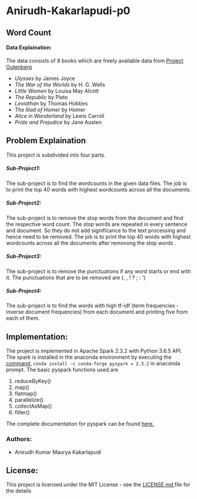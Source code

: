 # Anirudh-Kakarlapudi-p0
## Word Count 
#### Data Explaination:
The data consists of 8 books which are freely available data from <a href = https://www.gutenberg.org> Project Gutenberg</a>
 <ul>
  <li> <i>Ulysses</i> by James Joyce</li>
  <li> <i>The War of the Worlds </i> by H. G. Wells</li>
  <li> <i>Little Women</i> by Louisa May Alcott</li>
  <li> <i>The Republic</i> by Plato</li>
  <li> <i>Leviathan</i> by Thomas Hobbes</li>
  <li> <i>The Iliad of Homer</i> by Homer</li>
  <li> <i>Alice in Wonderland</i> by Lewis Carroll</li>
  <li> <i>Pride and Prejudice</i> by Jane Austen</li>
</ul>
<h2> Problem Explaination </h2>
This project is subdivided into four parts.<br/>
<h5> Sub-Project1:</h5>
The sub-project is to find the wordcounts in the given data files. The job is to print the top 40 words with highest wordcounts across all the documents.</br>
<h5> Sub-Project2:</h5> 
The sub-project is to remove the stop words from the document and find the respective word count. The stop words are repeated in every sentence and document. So they do not add significance to the text processing and hence need to be removed. The job is to print the top 40 words with highest wordcounts across all the documents after removong the stop words .</br>
<h5> Sub-Project3:</h5> 
The sub-project is to remove the punctuations if any word starts or end with it. The punctuations that are to be removed are (. , ! ? ; : ')
<h5> Sub-Project4:</h5> 
The sub-project is to find the words with high tf-idf (term frequencies - inverse document frequencies) from each document and printing five from each of them.

## Implementation:
The project is implemented in Apache Spark 2.3.2 with Python 3.6.5 API. The spark is installed in the anaconda environment by executing the <a href ="https://anaconda.org/conda-forge/pyspark">command</a>, `conda install -c conda-forge pyspark = 2.3.2` in anaconda prompt. The basic pyspark functions used are 
<ol>
 <li> reduceByKey()</li>
  <li> map()</li>
  <li> flatmap()</li>
  <li> parallelize()</li>
  <li> collectAsMap()</li>
  <li> filter()</li>
 </ol>
The complete documentation for pyspark can be found <a href = "https://spark.apache.org/docs/2.3.1/api/python/pyspark.sql.html"> here.</a>
<h3> Authors:</h3>
<ul> <li> Anirudh Kumar Maurya Kakarlapudi </li></ul>

## License:
This project is licensed under the MIT License - see the <a href="https://github.com/dsp-uga/Anirudh-Kakarlapudi-p0/blob/master/LICENSE">LICENSE.md </a>file for the details

